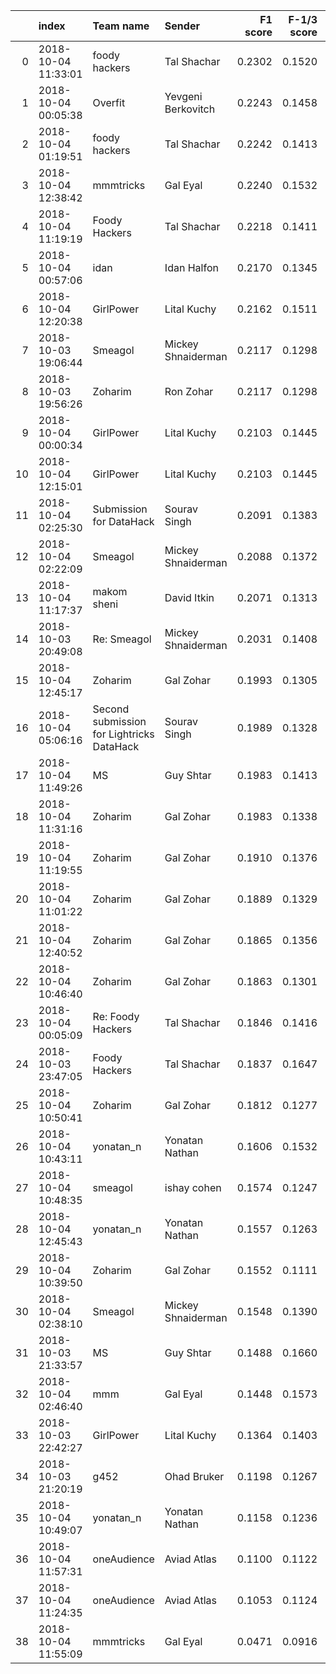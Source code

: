 |    | index               | Team name                                 | Sender             |   F1 score |   F-1/3 score |   Precision |   Recall |
|---:|:--------------------|:------------------------------------------|:-------------------|-----------:|--------------:|------------:|---------:|
|  0 | 2018-10-04 11:33:01 | foody hackers                             | Tal Shachar        |     0.2302 |        0.1520 |      0.1401 |   0.6439 |
|  1 | 2018-10-04 00:05:38 | Overfit                                   | Yevgeni Berkovitch |     0.2243 |        0.1458 |      0.1340 |   0.6878 |
|  2 | 2018-10-04 01:19:51 | foody hackers                             | Tal Shachar        |     0.2242 |        0.1413 |      0.1293 |   0.8439 |
|  3 | 2018-10-04 12:38:42 | mmmtricks                                 | Gal Eyal           |     0.2240 |        0.1532 |      0.1419 |   0.5317 |
|  4 | 2018-10-04 11:19:19 | Foody Hackers                             | Tal Shachar        |     0.2218 |        0.1411 |      0.1294 |   0.7756 |
|  5 | 2018-10-04 00:57:06 | idan                                      | Idan Halfon        |     0.2170 |        0.1345 |      0.1228 |   0.9317 |
|  6 | 2018-10-04 12:20:38 | GirlPower                                 | Lital Kuchy        |     0.2162 |        0.1511 |      0.1406 |   0.4683 |
|  7 | 2018-10-03 19:06:44 | Smeagol                                   | Mickey Shnaiderman |     0.2117 |        0.1298 |      0.1184 |   1.0000 |
|  8 | 2018-10-03 19:56:26 | Zoharim                                   | Ron Zohar          |     0.2117 |        0.1298 |      0.1184 |   1.0000 |
|  9 | 2018-10-04 00:00:34 | GirlPower                                 | Lital Kuchy        |     0.2103 |        0.1445 |      0.1340 |   0.4878 |
| 10 | 2018-10-04 12:15:01 | GirlPower                                 | Lital Kuchy        |     0.2103 |        0.1445 |      0.1340 |   0.4878 |
| 11 | 2018-10-04 02:25:30 | Submission for DataHack                   | Sourav Singh       |     0.2091 |        0.1383 |      0.1275 |   0.5805 |
| 12 | 2018-10-04 02:22:09 | Smeagol                                   | Mickey Shnaiderman |     0.2088 |        0.1372 |      0.1264 |   0.6000 |
| 13 | 2018-10-04 11:17:37 | makom sheni                               | David Itkin        |     0.2071 |        0.1313 |      0.1203 |   0.7415 |
| 14 | 2018-10-03 20:49:08 | Re: Smeagol                               | Mickey Shnaiderman |     0.2031 |        0.1408 |      0.1308 |   0.4537 |
| 15 | 2018-10-04 12:45:17 | Zoharim                                   | Gal Zohar          |     0.1993 |        0.1305 |      0.1201 |   0.5854 |
| 16 | 2018-10-04 05:06:16 | Second submission for Lightricks DataHack | Sourav Singh       |     0.1989 |        0.1328 |      0.1226 |   0.5268 |
| 17 | 2018-10-04 11:49:26 | MS                                        | Guy Shtar          |     0.1983 |        0.1413 |      0.1318 |   0.4000 |
| 18 | 2018-10-04 11:31:16 | Zoharim                                   | Gal Zohar          |     0.1983 |        0.1338 |      0.1238 |   0.4976 |
| 19 | 2018-10-04 11:19:55 | Zoharim                                   | Gal Zohar          |     0.1910 |        0.1376 |      0.1286 |   0.3707 |
| 20 | 2018-10-04 11:01:22 | Zoharim                                   | Gal Zohar          |     0.1889 |        0.1329 |      0.1237 |   0.4000 |
| 21 | 2018-10-04 12:40:52 | Zoharim                                   | Gal Zohar          |     0.1865 |        0.1356 |      0.1270 |   0.3512 |
| 22 | 2018-10-04 10:46:40 | Zoharim                                   | Gal Zohar          |     0.1863 |        0.1301 |      0.1210 |   0.4049 |
| 23 | 2018-10-04 00:05:09 | Re: Foody Hackers                         | Tal Shachar        |     0.1846 |        0.1416 |      0.1338 |   0.2976 |
| 24 | 2018-10-03 23:47:05 | Foody Hackers                             | Tal Shachar        |     0.1837 |        0.1647 |      0.1606 |   0.2146 |
| 25 | 2018-10-04 10:50:41 | Zoharim                                   | Gal Zohar          |     0.1812 |        0.1277 |      0.1189 |   0.3805 |
| 26 | 2018-10-04 10:43:11 | yonatan_n                                 | Yonatan Nathan     |     0.1606 |        0.1532 |      0.1515 |   0.1707 |
| 27 | 2018-10-04 10:48:35 | smeagol                                   | ishay cohen        |     0.1574 |        0.1247 |      0.1185 |   0.2341 |
| 28 | 2018-10-04 12:45:43 | yonatan_n                                 | Yonatan Nathan     |     0.1557 |        0.1263 |      0.1206 |   0.2195 |
| 29 | 2018-10-04 10:39:50 | Zoharim                                   | Gal Zohar          |     0.1552 |        0.1111 |      0.1038 |   0.3073 |
| 30 | 2018-10-04 02:38:10 | Smeagol                                   | Mickey Shnaiderman |     0.1548 |        0.1390 |      0.1355 |   0.1805 |
| 31 | 2018-10-03 21:33:57 | MS                                        | Guy Shtar          |     0.1488 |        0.1660 |      0.1709 |   0.1317 |
| 32 | 2018-10-04 02:46:40 | mmm                                       | Gal Eyal           |     0.1448 |        0.1573 |      0.1607 |   0.1317 |
| 33 | 2018-10-03 22:42:27 | GirlPower                                 | Lital Kuchy        |     0.1364 |        0.1403 |      0.1414 |   0.1317 |
| 34 | 2018-10-03 21:20:19 | g452                                      | Ohad Bruker        |     0.1198 |        0.1267 |      0.1285 |   0.1122 |
| 35 | 2018-10-04 10:49:07 | yonatan_n                                 | Yonatan Nathan     |     0.1158 |        0.1236 |      0.1257 |   0.1073 |
| 36 | 2018-10-04 11:57:31 | oneAudience                               | Aviad Atlas        |     0.1100 |        0.1122 |      0.1128 |   0.1073 |
| 37 | 2018-10-04 11:24:35 | oneAudience                               | Aviad Atlas        |     0.1053 |        0.1124 |      0.1143 |   0.0976 |
| 38 | 2018-10-04 11:55:09 | mmmtricks                                 | Gal Eyal           |     0.0471 |        0.0916 |      0.1200 |   0.0293 |